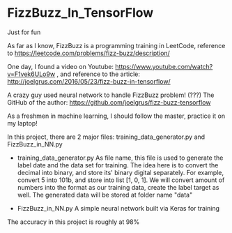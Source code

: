 # FizzBuzz_In_TensorFlow
Just for fun

As far as I know, FizzBuzz is a programming training in LeetCode, reference to https://leetcode.com/problems/fizz-buzz/description/

One day, I found a video on Youtube: https://www.youtube.com/watch?v=F1vek6ULo9w ,
and reference to the article: http://joelgrus.com/2016/05/23/fizz-buzz-in-tensorflow/

A crazy guy used neural network to handle FizzBuzz problem!  (???)
The GitHub of the author: https://github.com/joelgrus/fizz-buzz-tensorflow

As a freshmen in machine learning, I should follow the master, practice it on my laptop!

In this project, there are 2 major files: training_data_generator.py and FizzBuzz_in_NN.py

- training_data_generator.py
	As file name, this file is used to generate the label date and the data set for training. 
	The idea here is to convert the decimal into binary, and store its' binary digital separately. 
	For example, convert 5 into 101b, and store into list [1, 0, 1]. 
	We will convert amount of numbers into the format as our training data, create the label target as well. 
	The generated data will be stored at folder name "data"

- FizzBuzz_in_NN.py
	A simple neural network built via Keras for training

The accuracy in this project is roughly at 98%
